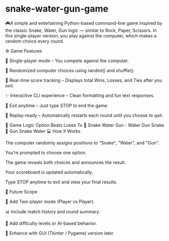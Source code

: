 # snake-water-gun-game

🎮A simple and entertaining Python-based command-line game inspired by the classic Snake, Water, Gun logic — similar to Rock, Paper, Scissors.
In this single-player version, you play against the computer, which makes a random choice every round.


⚙️ Game Features

🧠 Single-player mode – You compete against the computer.

🎲 Randomized computer choices using randint() and shuffle().

🧾 Real-time score tracking – Displays total Wins, Losses, and Ties after you exit.

✨ Interactive CLI experience – Clean formatting and fun text responses.

🛑 Exit anytime – Just type STOP to end the game.

🎯 Replay-ready – Automatically restarts each round until you choose to quit.


🧩 Game Logic
Option	Beats	Loses To
🐍 Snake	Water	Gun
💧 Water	Gun	Snake
🔫 Gun	Snake	Water
💻 How It Works


The computer randomly assigns positions to "Snake", "Water", and "Gun".

You’re prompted to choose one option.

The game reveals both choices and announces the result.

Your scoreboard is updated automatically.

Type STOP anytime to exit and view your final results.


🧱 Future Scope

🔄 Add Two-player mode (Player vs Player).

📊 Include match history and round summary.

🧠 Add difficulty levels or AI-based behavior.

🎨 Enhance with GUI (Tkinter / Pygame) version later.

